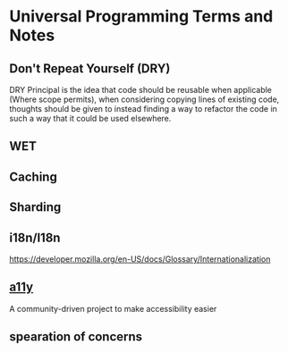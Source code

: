 # Universal Programming Terms and Notes

## Don't Repeat Yourself (DRY)

DRY Principal is the idea that code should be reusable when applicable (Where scope permits), when considering copying lines of existing code, thoughts should be given to instead finding a way to refactor the code in such a way that it could be used elsewhere.

## WET

## Caching

## Sharding

## i18n/l18n

https://developer.mozilla.org/en-US/docs/Glossary/Internationalization


## [a11y](https://www.a11yproject.com/)

A community-driven project to make accessibility easier

## spearation of concerns